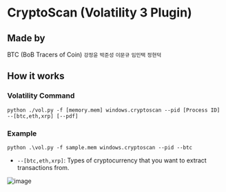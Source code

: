 # CryptoScan (Volatility 3 Plugin)
## Made by
BTC (BoB Tracers of Coin)
`강정윤` `박준성` `이문규` `임민택` `정현덕`
## How it works
### Volatility Command
```
python ./vol.py -f [memory.mem] windows.cryptoscan --pid [Process ID] --[btc,eth,xrp] [--pdf]
```
### Example
```python .\vol.py -f sample.mem windows.cryptoscan --pid --btc```
- `--[btc,eth,xrp]`: Types of cryptocurrency that you want to extract transactions from.

![image](https://user-images.githubusercontent.com/49504937/141319492-aab159a3-4a07-453c-8446-3f3198bc06f8.png)


